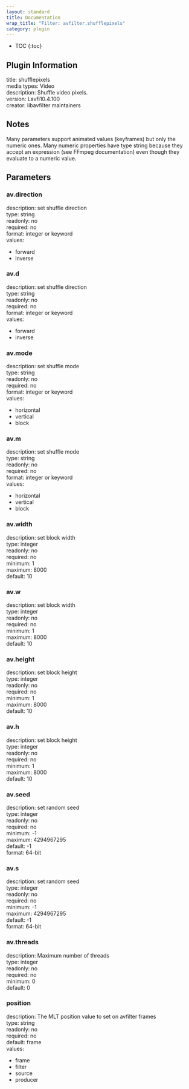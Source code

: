 ```yaml
---
layout: standard
title: Documentation
wrap_title: "Filter: avfilter.shufflepixels"
category: plugin
---
```

* TOC
{:toc}

## Plugin Information

title: shufflepixels  
media types:
Video  
description: Shuffle video pixels.  
version: Lavfi10.4.100  
creator: libavfilter maintainers  

## Notes

Many parameters support animated values (keyframes) but only the numeric ones. Many numeric properties have type string because they accept an expression (see FFmpeg documentation) even though they evaluate to a numeric value.

## Parameters

### av.direction

  
description:
set shuffle direction  
type: string  
readonly: no  
required: no  
format: integer or keyword  
values:  

* forward
* inverse

### av.d

  
description:
set shuffle direction  
type: string  
readonly: no  
required: no  
format: integer or keyword  
values:  

* forward
* inverse

### av.mode

  
description:
set shuffle mode  
type: string  
readonly: no  
required: no  
format: integer or keyword  
values:  

* horizontal
* vertical
* block

### av.m

  
description:
set shuffle mode  
type: string  
readonly: no  
required: no  
format: integer or keyword  
values:  

* horizontal
* vertical
* block

### av.width

  
description:
set block width  
type: integer  
readonly: no  
required: no  
minimum: 1  
maximum: 8000  
default: 10  

### av.w

  
description:
set block width  
type: integer  
readonly: no  
required: no  
minimum: 1  
maximum: 8000  
default: 10  

### av.height

  
description:
set block height  
type: integer  
readonly: no  
required: no  
minimum: 1  
maximum: 8000  
default: 10  

### av.h

  
description:
set block height  
type: integer  
readonly: no  
required: no  
minimum: 1  
maximum: 8000  
default: 10  

### av.seed

  
description:
set random seed  
type: integer  
readonly: no  
required: no  
minimum: -1  
maximum: 4294967295  
default: -1  
format: 64-bit  

### av.s

  
description:
set random seed  
type: integer  
readonly: no  
required: no  
minimum: -1  
maximum: 4294967295  
default: -1  
format: 64-bit  

### av.threads

  
description:
Maximum number of threads  
type: integer  
readonly: no  
required: no  
minimum: 0  
default: 0  

### position

  
description:
The MLT position value to set on avfilter frames  
type: string  
readonly: no  
required: no  
default: frame  
values:  

* frame
* filter
* source
* producer

